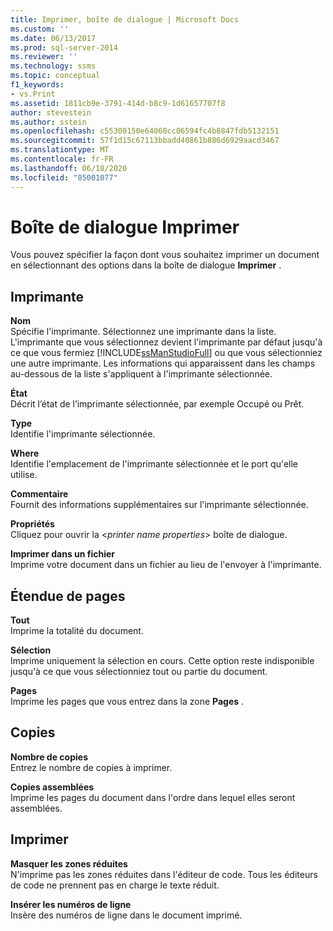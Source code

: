 ```yaml
---
title: Imprimer, boîte de dialogue | Microsoft Docs
ms.custom: ''
ms.date: 06/13/2017
ms.prod: sql-server-2014
ms.reviewer: ''
ms.technology: ssms
ms.topic: conceptual
f1_keywords:
- vs.Print
ms.assetid: 1811cb9e-3791-414d-b8c9-1d61657707f8
author: stevestein
ms.author: sstein
ms.openlocfilehash: c55300150e64060cc06594fc4b8847fdb5132151
ms.sourcegitcommit: 57f1d15c67113bbadd40861b886d6929aacd3467
ms.translationtype: MT
ms.contentlocale: fr-FR
ms.lasthandoff: 06/18/2020
ms.locfileid: "85001077"
---
```

# <a name="print-dialog-box"></a>Boîte de dialogue Imprimer
  Vous pouvez spécifier la façon dont vous souhaitez imprimer un document en sélectionnant des options dans la boîte de dialogue **Imprimer** .  
  
## <a name="printer"></a>Imprimante  
 **Nom**  
 Spécifie l'imprimante. Sélectionnez une imprimante dans la liste. L'imprimante que vous sélectionnez devient l'imprimante par défaut jusqu'à ce que vous fermiez [!INCLUDE[ssManStudioFull](../../includes/ssmanstudiofull-md.md)] ou que vous sélectionniez une autre imprimante. Les informations qui apparaissent dans les champs au-dessous de la liste s'appliquent à l'imprimante sélectionnée.  
  
 **État**  
 Décrit l’état de l’imprimante sélectionnée, par exemple Occupé ou Prêt.  
  
 **Type**  
 Identifie l'imprimante sélectionnée.  
  
 **Where**  
 Identifie l'emplacement de l'imprimante sélectionnée et le port qu'elle utilise.  
  
 **Commentaire**  
 Fournit des informations supplémentaires sur l'imprimante sélectionnée.  
  
 **Propriétés**  
 Cliquez pour ouvrir la \<*printer name properties*> boîte de dialogue.  
  
 **Imprimer dans un fichier**  
 Imprime votre document dans un fichier au lieu de l'envoyer à l'imprimante.  
  
## <a name="page-range"></a>Étendue de pages  
 **Tout**  
 Imprime la totalité du document.  
  
 **Sélection**  
 Imprime uniquement la sélection en cours. Cette option reste indisponible jusqu'à ce que vous sélectionniez tout ou partie du document.  
  
 **Pages**  
 Imprime les pages que vous entrez dans la zone **Pages** .  
  
## <a name="copies"></a>Copies  
 **Nombre de copies**  
 Entrez le nombre de copies à imprimer.  
  
 **Copies assemblées**  
 Imprime les pages du document dans l'ordre dans lequel elles seront assemblées.  
  
## <a name="print-what"></a>Imprimer  
 **Masquer les zones réduites**  
 N'imprime pas les zones réduites dans l'éditeur de code. Tous les éditeurs de code ne prennent pas en charge le texte réduit.  
  
 **Insérer les numéros de ligne**  
 Insère des numéros de ligne dans le document imprimé.  
  
  
